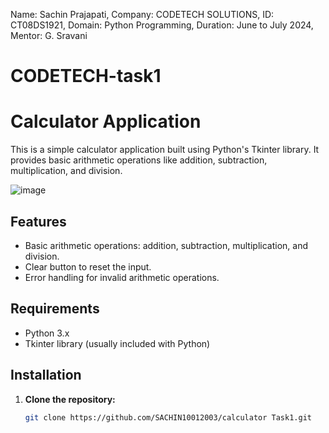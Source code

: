 Name: Sachin Prajapati,
Company: CODETECH SOLUTIONS,
ID: CT08DS1921,
Domain: Python Programming,
Duration: June to July 2024,
Mentor: G. Sravani



# CODETECH-task1
# Calculator Application

This is a simple calculator application built using Python's Tkinter library. It provides basic arithmetic operations like addition, subtraction, multiplication, and division.

![image](https://github.com/SACHIN10012003/CODETECH-task1/assets/152585031/42ac3eb8-8072-43a1-80c3-bf795325825a)



## Features

- Basic arithmetic operations: addition, subtraction, multiplication, and division.
- Clear button to reset the input.
- Error handling for invalid arithmetic operations.

## Requirements

- Python 3.x
- Tkinter library (usually included with Python)

## Installation

1. **Clone the repository:**
   ```sh
   git clone https://github.com/SACHIN10012003/calculator Task1.git
